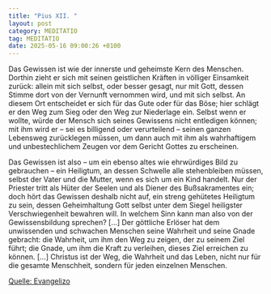 ```yaml
---
title: "Pius XII. "
layout: post
category: MEDITATIO
tag: MEDITATIO
date: 2025-05-16 09:00:26 +0100
---
```

Das Gewissen ist wie der innerste und geheimste Kern des Menschen. Dorthin zieht er sich mit seinen geistlichen Kräften in völliger Einsamkeit zurück: allein mit sich selbst, oder besser gesagt, nur mit Gott, dessen Stimme dort von der Vernunft vernommen wird, und mit sich selbst.<!--more--> An diesem Ort entscheidet er sich für das Gute oder für das Böse; hier schlägt er den Weg zum Sieg oder den Weg zur Niederlage ein. Selbst wenn er wollte, würde der Mensch sich seines Gewissens nicht entledigen können; mit ihm wird er – sei es billigend oder verurteilend – seinen ganzen Lebensweg zurücklegen müssen, um dann auch mit ihm als wahrhaftigem und unbestechlichem Zeugen vor dem Gericht Gottes zu erscheinen.
 
Das Gewissen ist also – um ein ebenso altes wie ehrwürdiges Bild zu gebrauchen – ein Heiligtum, an dessen Schwelle alle stehenbleiben müssen, selbst der Vater und die Mutter, wenn es sich um ein Kind handelt. Nur der Priester tritt als Hüter der Seelen und als Diener des Bußsakramentes ein; doch hört das Gewissen deshalb nicht auf, ein streng gehütetes Heiligtum zu sein, dessen Geheimhaltung Gott selbst unter dem Siegel heiligster Verschwiegenheit bewahren will. In welchem Sinn kann man also von der Gewissensbildung sprechen? […] Der göttliche Erlöser hat dem unwissenden und schwachen Menschen seine Wahrheit und seine Gnade gebracht: die Wahrheit, um ihm den Weg zu zeigen, der zu seinem Ziel führt; die Gnade, um ihm die Kraft zu verleihen, dieses Ziel erreichen zu können. […] Christus ist der Weg, die Wahrheit und das Leben, nicht nur für die gesamte Menschheit, sondern für jeden einzelnen Menschen.
 

[Quelle: Evangelizo](https://evangeliumtagfuertag.org/DE/gospel)